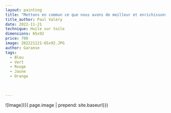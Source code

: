 ```yaml
---
layout: painting
title: "Mettons en commun ce que nous avons de meilleur et enrichissons-nous de nos mutuelles différences."    
title_author: Paul Valéry 
date: 2022-11-21
technique: Huile sur toile
dimensions: 65x92
price: 700
image: 202221121-65x92.JPG
author: Garanse
tags:
  - Bleu
  - Vert
  - Rouge
  - Jaune
  - Orange
  
  
  
---
```

![Image]({{ page.image | prepend: site.baseurl}})

